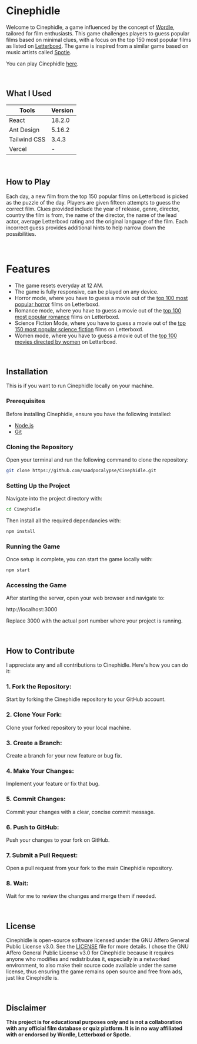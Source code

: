 # Cinephidle

Welcome to Cinephidle, a game influenced by the concept of [Wordle](https://www.nytimes.com/games/wordle/index.html), tailored for film enthusiasts. This game challenges players to guess popular films based on minimal clues, with a focus on the top 150 most popular films as listed on [Letterboxd](https://letterboxd.com/mattheuswc/list/top-1000-popular-films/). The game is inspired from a similar game based on music artists called [Spotle](https://spotle.io).

You can play Cinephidle [here](https://cinephidle.vercel.app).

<br>

## What I Used

| Tools      | Version |
|------------|---------|
| React      | 18.2.0  |
| Ant Design | 5.16.2  |
| Tailwind CSS   | 3.4.3   |
| Vercel     | -   |

<br>

## How to Play

Each day, a new film from the top 150 popular films on Letterboxd is picked as the puzzle of the day. Players are given fifteen attempts to guess the correct film. Clues provided include the year of release, genre, director, country the film is from, the name of the director, the name of the lead actor, average Letterboxd rating and the original language of the film. Each incorrect guess provides additional hints to help narrow down the possibilities.

<br>

# Features

* The game resets everyday at 12 AM.
* The game is fully responsive, can be played on any device.
* Horror mode, where you have to guess a movie out of the [top 100 most popular horror](https://letterboxd.com/believememaizey/list/100-most-popular-horror-movies-on-letterboxd/) films on Letterboxd.
* Romance mode, where you have to guess a movie out of the [top 100 most popular romance](https://letterboxd.com/wordsandcolors/list/top-100-romance-films-on-letterboxd-as-of/) films on Letterboxd.
* Science Fiction Mode, where you have to guess a movie out of the [top 150 most popular science fiction](https://letterboxd.com/chris_coke/list/letterboxds-top-250-science-fiction-films/) films on Letterboxd.
* Women mode, where you have to guess a movie out of the [top 100 movies directed by women](https://letterboxd.com/wampeter57/list/100-most-popular-entries-on-letterboxd-directed/) on Letterboxd.

<br>

## Installation

This is if you want to run Cinephidle locally on your machine.


### Prerequisites
Before installing Cinephidle, ensure you have the following installed:
* [Node.js](https://nodejs.org/en/download)
* [Git](https://git-scm.com/book/en/v2/Getting-Started-Installing-Git)

### Cloning the Repository
Open your terminal and run the following command to clone the repository:

```bash
git clone https://github.com/saadpocalypse/Cinephidle.git
```

### Setting Up the Project
Navigate into the project directory with:
```bash
cd Cinephidle
```
Then install all the required dependancies with:
```bash
npm install
```

### Running the Game
Once setup is complete, you can start the game locally with:
```bash
npm start
```

### Accessing the Game
After starting the server, open your web browser and navigate to:

http://localhost:3000

Replace 3000 with the actual port number where your project is running.

<br>

## How to Contribute
I appreciate any and all contributions to Cinephidle. Here's how you can do it:

### 1. Fork the Repository: 
Start by forking the Cinephidle repository to your GitHub account.
### 2. Clone Your Fork: 
Clone your forked repository to your local machine.
### 3. Create a Branch: 
Create a branch for your new feature or bug fix.
### 4. Make Your Changes: 
Implement your feature or fix that bug.
### 5. Commit Changes: 
Commit your changes with a clear, concise commit message.
### 6. Push to GitHub: 
Push your changes to your fork on GitHub.
### 7. Submit a Pull Request: 
Open a pull request from your fork to the main Cinephidle repository.
### 8. Wait: 
Wait for me to review the changes and merge them if needed.

<br>

## License

Cinephidle is open-source software licensed under the GNU Affero General Public License v3.0. See the [LICENSE](https://github.com/saadpocalypse/Cinephidle/blob/main/LICENSE) file for more details. I chose the GNU Affero General Public License v3.0 for Cinephidle because it requires anyone who modifies and redistributes it, especially in a networked environment, to also make their source code available under the same license, thus ensuring the game remains open source and free from ads, just like Cinephidle is.

<br>

## Disclaimer
**This project is for educational purposes only and is not a collaboration with any official film database or quiz platform. It is in no way affiliated with or endorsed by Wordle, Letterboxd or Spotle.**
